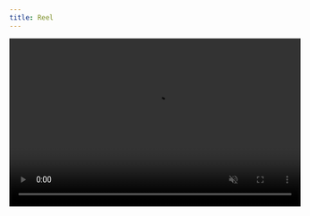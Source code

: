 ```yaml
---
title: Reel
---
```


<section>
  <video controls muted class="image main" width="520" height="300" source src="assets/images/Sound Design Reel 2023.mp4" type="video/mp4" frameborder="0" allowfullscreen></iframe>
	<h4>Sound Design Reel 2023</h4> 
</section>
 
